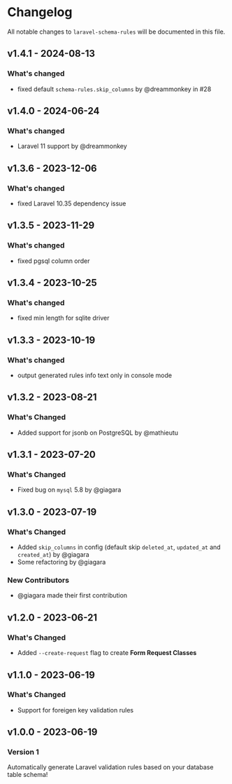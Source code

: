 # Changelog

All notable changes to `laravel-schema-rules` will be documented in this file.

## v1.4.1 - 2024-08-13

### What's changed

* fixed default `schema-rules.skip_columns` by @dreammonkey in #28

## v1.4.0 - 2024-06-24

### What's changed

* Laravel 11 support by @dreammonkey

## v1.3.6 - 2023-12-06

### What's changed

* fixed Laravel 10.35 dependency issue

## v1.3.5 - 2023-11-29

### What's changed

* fixed pgsql column order

## v1.3.4 - 2023-10-25

### What's changed

- fixed min length for sqlite driver

## v1.3.3 - 2023-10-19

### What's changed

- output generated rules info text only in console mode

## v1.3.2 - 2023-08-21

### What's Changed

- Added support for jsonb on PostgreSQL by @mathieutu

## v1.3.1 - 2023-07-20

### What's Changed

- Fixed bug on `mysql` 5.8 by @giagara

## v1.3.0 - 2023-07-19

### What's Changed

- Added `skip_columns` in config (default skip `deleted_at`, `updated_at` and `created_at`) by @giagara
- Some refactoring by @giagara

### New Contributors

- @giagara made their first contribution

## v1.2.0 - 2023-06-21

### What's Changed

- Added `--create-request` flag to create **Form Request Classes**

## v1.1.0 - 2023-06-19

### What's Changed

- Support for foreigen key validation rules

## v1.0.0 - 2023-06-19

### Version 1

Automatically generate Laravel validation rules based on your database table schema!
